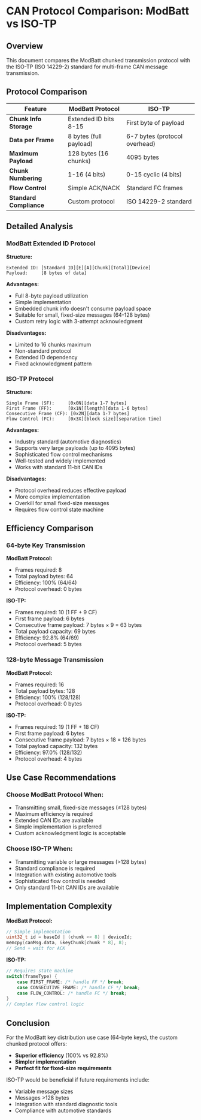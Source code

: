 # CAN Protocol Comparison: ModBatt vs ISO-TP

## Overview
This document compares the ModBatt chunked transmission protocol with the ISO-TP (ISO 14229-2) standard for multi-frame CAN message transmission.

## Protocol Comparison

| Feature | ModBatt Protocol | ISO-TP |
|---------|------------------|--------|
| **Chunk Info Storage** | Extended ID bits 8-15 | First byte of payload |
| **Data per Frame** | 8 bytes (full payload) | 6-7 bytes (protocol overhead) |
| **Maximum Payload** | 128 bytes (16 chunks) | 4095 bytes |
| **Chunk Numbering** | 1-16 (4 bits) | 0-15 cyclic (4 bits) |
| **Flow Control** | Simple ACK/NACK | Standard FC frames |
| **Standard Compliance** | Custom protocol | ISO 14229-2 standard |

## Detailed Analysis

### ModBatt Extended ID Protocol

**Structure:**
```
Extended ID: [Standard ID][E][A][Chunk][Total][Device]
Payload:     [8 bytes of data]
```

**Advantages:**
- Full 8-byte payload utilization
- Simple implementation
- Embedded chunk info doesn't consume payload space
- Suitable for small, fixed-size messages (64-128 bytes)
- Custom retry logic with 3-attempt acknowledgment

**Disadvantages:**
- Limited to 16 chunks maximum
- Non-standard protocol
- Extended ID dependency
- Fixed acknowledgment pattern

### ISO-TP Protocol

**Structure:**
```
Single Frame (SF):     [0x0N][data 1-7 bytes]
First Frame (FF):      [0x1N][length][data 1-6 bytes]  
Consecutive Frame (CF): [0x2N][data 1-7 bytes]
Flow Control (FC):     [0x3X][block size][separation time]
```

**Advantages:**
- Industry standard (automotive diagnostics)
- Supports very large payloads (up to 4095 bytes)
- Sophisticated flow control mechanisms
- Well-tested and widely implemented
- Works with standard 11-bit CAN IDs

**Disadvantages:**
- Protocol overhead reduces effective payload
- More complex implementation
- Overkill for small fixed-size messages
- Requires flow control state machine

## Efficiency Comparison

### 64-byte Key Transmission

**ModBatt Protocol:**
- Frames required: 8
- Total payload bytes: 64
- Efficiency: 100% (64/64)
- Protocol overhead: 0 bytes

**ISO-TP:**
- Frames required: 10 (1 FF + 9 CF)
- First frame payload: 6 bytes
- Consecutive frame payload: 7 bytes × 9 = 63 bytes
- Total payload capacity: 69 bytes
- Efficiency: 92.8% (64/69)
- Protocol overhead: 5 bytes

### 128-byte Message Transmission

**ModBatt Protocol:**
- Frames required: 16
- Total payload bytes: 128
- Efficiency: 100% (128/128)
- Protocol overhead: 0 bytes

**ISO-TP:**
- Frames required: 19 (1 FF + 18 CF)
- First frame payload: 6 bytes
- Consecutive frame payload: 7 bytes × 18 = 126 bytes
- Total payload capacity: 132 bytes
- Efficiency: 97.0% (128/132)
- Protocol overhead: 4 bytes

## Use Case Recommendations

### Choose ModBatt Protocol When:
- Transmitting small, fixed-size messages (≤128 bytes)
- Maximum efficiency is required
- Extended CAN IDs are available
- Simple implementation is preferred
- Custom acknowledgment logic is acceptable

### Choose ISO-TP When:
- Transmitting variable or large messages (>128 bytes)
- Standard compliance is required
- Integration with existing automotive tools
- Sophisticated flow control is needed
- Only standard 11-bit CAN IDs are available

## Implementation Complexity

**ModBatt Protocol:**
```cpp
// Simple implementation
uint32_t id = baseId | (chunk << 8) | deviceId;
memcpy(canMsg.data, &keyChunk[chunk * 8], 8);
// Send + wait for ACK
```

**ISO-TP:**
```cpp
// Requires state machine
switch(frameType) {
    case FIRST_FRAME: /* handle FF */ break;
    case CONSECUTIVE_FRAME: /* handle CF */ break;
    case FLOW_CONTROL: /* handle FC */ break;
}
// Complex flow control logic
```

## Conclusion

For the ModBatt key distribution use case (64-byte keys), the custom chunked protocol offers:
- **Superior efficiency** (100% vs 92.8%)
- **Simpler implementation**
- **Perfect fit for fixed-size requirements**

ISO-TP would be beneficial if future requirements include:
- Variable message sizes
- Messages >128 bytes
- Integration with standard diagnostic tools
- Compliance with automotive standards
